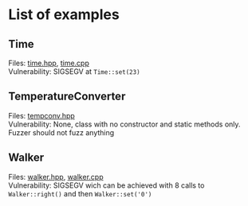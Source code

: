 # List of examples

## Time

Files: [time.hpp](time.hpp), [time.cpp](time.cpp)\
Vulnerability: SIGSEGV at `Time::set(23)`

## TemperatureConverter

Files: [tempconv.hpp](tempconv.hpp)\
Vulnerability: None, class with no constructor and static methods only. Fuzzer should not fuzz anything

## Walker

Files: [walker.hpp](walker.hpp), [walker.cpp](walker.cpp)\
Vulnerability: SIGSEGV wich can be achieved with 8 calls to `Walker::right()` and then `Walker::set('0')`
